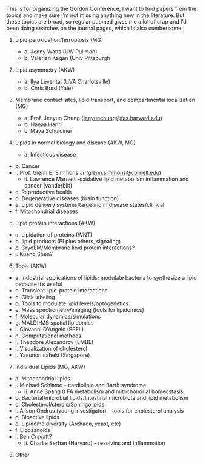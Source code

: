This is for organizing the Gordon Conference, I want to find papers from the topics and make sure I’m not missing anything new in the literature.  But these topics are broad, so regular pubmed gives me a lot of crap and I’d been doing searches on the journal pages, which is also cumbersome. 


1. Lipid peroxidation/ferroptosis (MG)
   - a. Jenny Watts (UW Pullman)
   - b. Valerian Kagan (Univ Pittsburgh
​
 
2. Lipid asymmetry (AKW)
    - a. Ilya Levental (UVA Charlotsville)
    - b. Chris Burd (Yale)
 
3. Membrane contact sites, lipid transport, and compartmental localization (MG)
    - a. Prof. Jeeyun Chung (jeeyunchung@fas.harvard.edu)
    - b. Hanaa Hariri
    - c. Maya Schuldiner
 
4. Lipids in normal biology and disease (AKW, MG)
    - a. Infectious disease
- b. Cancer
- i. Prof. Glenn E. Simmons Jr (glenn.simmons@cornell.edu)
    - ii. Lawrence Marnett -oxidative lipid metabolism inflammation and cancer (vanderbilt)
- c. Reproductive health
- d. Degenerative diseases (brain function)
- e. Lipid delivery systems/targeting in disease states/clinical
- f. Mitochondrial diseases
 
 
5. Lipid:protein interactions (AKW)
- a. Lipidation of proteins (WNT)
- b. lipid products (PI plus others, signaling)
- c. CryoEM/Membrane lipid protein interactions?
- i. Kuang Shen?
 
 
6. Tools (AKW)
- a. Industrial applications of lipids; modulate bacteria to synthesize a lipid because it’s useful
- b. Transient lipid-protein interactions
- c. Click labeling
- d. Tools to modulate lipid levels/optogenetics
- e. Mass spectrometry/imaging (tools for lipidomics)
- f. Molecular dynamics/simulations
- g. MALDI-MS spatial lipidomics
- i. Giovanni D'Angelo (EPFL)
- h. Computational methods
- i. Theodore Alexandrov (EMBL)
- i. Visualization of cholesterol
- i. Yasunori saheki (Singapore)
 
7. Individual Lipids (MG, AKW)
- a. Mitochondrial lipids
- i. Michael Schlame – cardiolipin and Barth syndrome
    - ii. Anne Spang 0 FA metabolism and mitochondrial homeostasis
- b. Bacterial/microbial lipids/Intestinal microbiota and lipid metabolism
- c. Cholesterol/sterols/Sphingolipids
- i. Alison Ondrus (young investigator) – tools for cholesterol analysis
- d. Bioactive lipids
- e. Lipidome diversity (Archaea, yeast, etc)
- f. Eicosanoids
- i. Ben Cravatt?
    - ii. Charlie Serhan (Harvard) – resolvins and inflammation
 
8. Other
